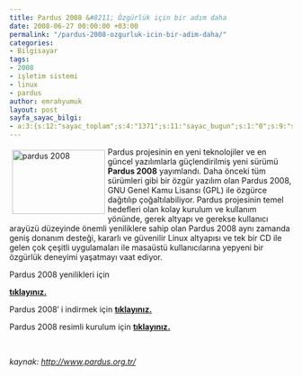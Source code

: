 ```yaml
---
title: Pardus 2008 &#8211; Özgürlük için bir adım daha
date: 2008-06-27 00:00:00 +03:00
permalink: "/pardus-2008-ozgurluk-icin-bir-adim-daha/"
categories:
- Bilgisayar
tags:
- 2008
- işletim sistemi
- linux
- pardus
author: emrahyumuk
layout: post
sayfa_sayac_bilgi:
- a:3:{s:12:"sayac_toplam";s:4:"1371";s:11:"sayac_bugun";s:1:"0";s:9:"son_okuma";s:10:"1364854675";}
---
```


<img class="alignleft" style="margin: 5px; float: left;" src="http://www.pardus.org.tr/resim/pardus2008.png" alt="pardus 2008" width="165" height="114" />Pardus projesinin en yeni teknolojiler ve en güncel yazılımlarla güçlendirilmiş yeni sürümü **Pardus 2008** yayımlandı. Daha önceki tüm sürümleri gibi bir özgür yazılım olan Pardus 2008, GNU Genel Kamu Lisansı (GPL) ile özgürce dağıtılıp çoğaltılabiliyor. Pardus projesinin temel hedefleri olan kolay kurulum ve kullanım yönünde, gerek altyapı ve gerekse kullanıcı arayüzü düzeyinde önemli yeniliklere sahip olan Pardus 2008 aynı zamanda geniş donanım desteği, kararlı ve güvenilir Linux altyapısı ve tek bir CD ile gelen çok çeşitli uygulamaları ile masaüstü kullanıcılarına yepyeni bir özgürlük deneyimi yaşatmayı vaat ediyor.

<!--more-->Pardus 2008 yenilikleri için 

<a href="http://www.pardus.org.tr/urunler/pardus-2008-surum-notlari-tr.html" target="_blank"><strong>tıklayınız.</strong></a>

Pardus 2008&#8242; i indirmek için <a href="ftp://ftp.pardus.org.tr/pub/pardus/kurulan/2008/Pardus_2008-Kurulan.iso" target="_blank"><strong>tıklayınız</strong></a><a href="ftp://ftp.pardus.org.tr/pub/pardus/kurulan/2008/Pardus_2008-Kurulan.iso" target="_blank"></a><a href="ftp://ftp.pardus.org.tr/pub/pardus/kurulan/2008/Pardus_2008-Kurulan.iso" target="_blank"><strong>.</strong></a>

Pardus 2008 resimli kurulum için <a href="http://www.pardus.org.tr/ekran-goruntuleri/kurulum/ekran-01.html" target="_blank"><strong>tıklayınız.</strong></a>

<span style="color: #ffffff;">.</span>

<address>
  kaynak: <a href="ttp://www.pardus.org.tr/" target="_blank">http://www.pardus.org.tr/</a>
</address>